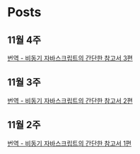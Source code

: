 # Posts

## 11월 4주

[번역 - 비동기 자바스크립트의 간단한 참고서 3편](https://tuhbm.github.io/2018/11/24/async03/)

## 11월 3주

[번역 - 비동기 자바스크립트의 간단한 참고서 2편](https://tuhbm.github.io/2018/11/14/async02/)

## 11월 2주

[번역 - 비동기 자바스크립트의 간단한 참고서 1편](https://tuhbm.github.io/2018/11/05/async01/)
